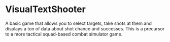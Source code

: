 # VisualTextShooter
A basic game that allows you to select targets, take shots at them and displays a ton of data about shot chance and successes. This is a precursor to a more tactical squad-based combat simulator game.
